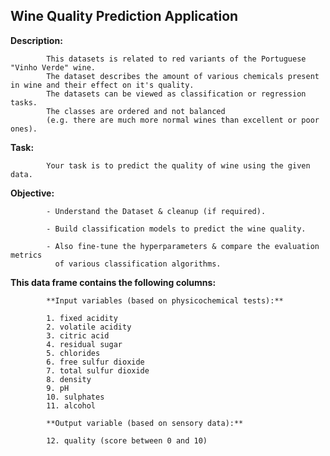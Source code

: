 ## Wine Quality Prediction Application 

**Description:**


            This datasets is related to red variants of the Portuguese "Vinho Verde" wine.
            The dataset describes the amount of various chemicals present in wine and their effect on it's quality.
            The datasets can be viewed as classification or regression tasks. 
            The classes are ordered and not balanced
            (e.g. there are much more normal wines than excellent or poor ones).


**Task:** 

            Your task is to predict the quality of wine using the given data.

**Objective:**



            - Understand the Dataset & cleanup (if required).
            
            - Build classification models to predict the wine quality.
            
            - Also fine-tune the hyperparameters & compare the evaluation metrics 
              of various classification algorithms.



**This data frame contains the following columns:**

            **Input variables (based on physicochemical tests):**
                
            1. fixed acidity
            2. volatile acidity
            3. citric acid
            4. residual sugar 
            5. chlorides
            6. free sulfur dioxide
            7. total sulfur dioxide
            8. density
            9. pH
            10. sulphates
            11. alcohol
                
            **Output variable (based on sensory data):**
                
            12. quality (score between 0 and 10)
